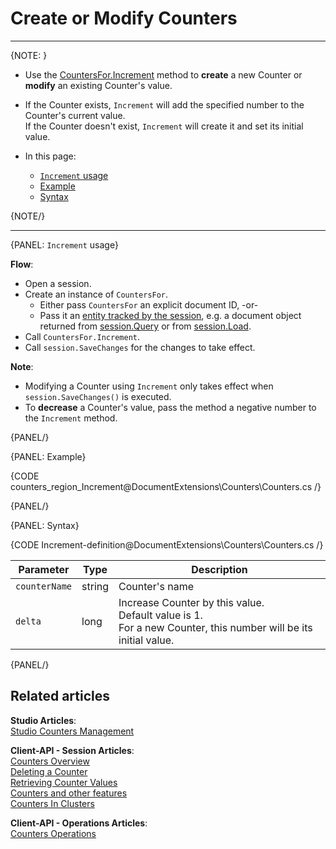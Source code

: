 # Create or Modify Counters
---

{NOTE: }

* Use the [CountersFor.Increment](../../document-extensions/counters/overview#counter-methods-and-the--object) method to **create** a new Counter or **modify** an existing Counter's value.  

*  If the Counter exists, `Increment` will add the specified number to the Counter's current value.  
   If the Counter doesn't exist, `Increment` will create it and set its initial value.  

* In this page:
  - [`Increment` usage](../../document-extensions/counters/create-or-modify#increment-usage)
  - [Example](../../document-extensions/counters/create-or-modify#example)
  - [Syntax](../../document-extensions/counters/create-or-modify#syntax)

{NOTE/}

---

{PANEL: `Increment` usage}

 __Flow__:  

* Open a session.  
* Create an instance of `CountersFor`.  
    * Either pass `CountersFor` an explicit document ID, -or-  
    * Pass it an [entity tracked by the session](../../client-api/session/loading-entities), 
      e.g. a document object returned from [session.Query](../../client-api/session/querying/how-to-query) or from [session.Load](../../client-api/session/loading-entities#load).  
* Call `CountersFor.Increment`.
* Call `session.SaveChanges` for the changes to take effect.  

__Note__:

* Modifying a Counter using `Increment` only takes effect when `session.SaveChanges()` is executed.  
* To __decrease__ a Counter's value, pass the method a negative number to the `Increment` method.  

{PANEL/}

{PANEL: Example}

{CODE counters_region_Increment@DocumentExtensions\Counters\Counters.cs /}

{PANEL/}

{PANEL: Syntax}

{CODE Increment-definition@DocumentExtensions\Counters\Counters.cs /}

| Parameter     | Type    | Description                                                                                                      |
|---------------|---------|------------------------------------------------------------------------------------------------------------------|
| `counterName` | string  | Counter's name                                                                                                   |
| `delta`       | long    | Increase Counter by this value.<br>Default value is 1.<br>For a new Counter, this number will be its initial value. |

{PANEL/}

## Related articles

**Studio Articles**:  
[Studio Counters Management](../../studio/database/document-extensions/counters#counters)  

**Client-API - Session Articles**:  
[Counters Overview](../../document-extensions/counters/overview)  
[Deleting a Counter](../../document-extensions/counters/delete)  
[Retrieving Counter Values](../../document-extensions/counters/retrieve-counter-values)  
[Counters and other features](../../document-extensions/counters/counters-and-other-features)  
[Counters In Clusters](../../document-extensions/counters/counters-in-clusters)  

**Client-API - Operations Articles**:  
[Counters Operations](../../client-api/operations/counters/get-counters#operations--counters--how-to-get-counters)  
